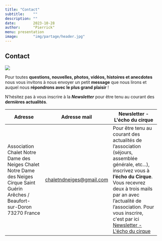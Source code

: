 ```yaml
---
title: "Contact"
subtitle:    ""
description: ""
date:        2023-10-28
author:      "Pierrick"
menu: presentation
image:       "img/partage/header.jpg"
---
```


## Contact

![](/img/contact/contact1.jpg)

Pour toutes **questions, nouvelles, photos, vidéos, histoires et anecdotes** nous vous invitons à nous envoyer un petit **message** que nous lirons et auquel nous **répondrons avec le plus grand plaisir** !

N’hésitez pas à vous inscrire à la **_Newsletter_** pour être tenu au courant des **dernières actualités**.

| Adresse | Adresse mail | Newsletter - L'écho du cirque |
|---------|--------------|-------------------------------|
| Association Chalet Notre Dame des Neiges Chalet Notre Dame des Neiges Cirque Saint Guérin Arêches / Beaufort-sur-Doron 73270 France | chaletndneiges@gmail.com | Pour être tenu au courant des actualités de l’association  (séjours, assemblée générale, etc...), inscrivez vous à **l’écho du Cirque**. Vous recevrez deux à trois mails par an avec l’actualité de l’association. Pour vous inscrire, c'est par ici [Newsletter - L'écho du cirque](https://chaletndneiges.us16.list-manage.com/subscribe?u=6658b02cc6448a49e82d855b4&id=23eaf4d8bf) |

